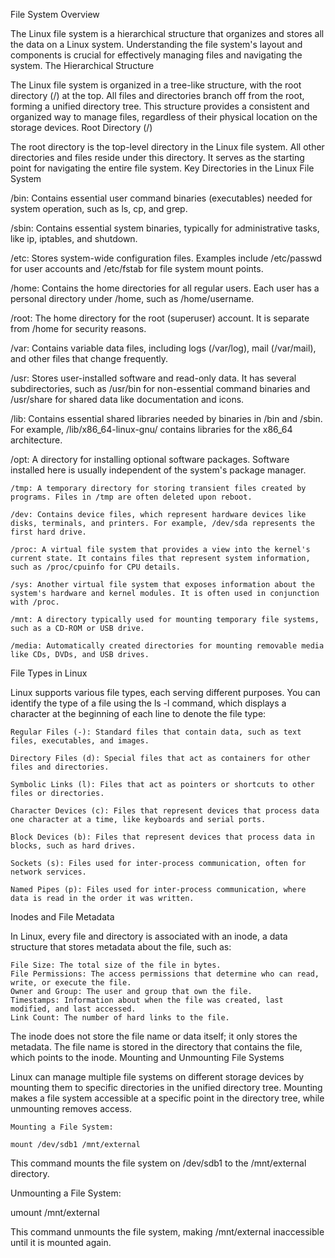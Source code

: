 File System Overview

The Linux file system is a hierarchical structure that organizes and stores all the data on a Linux system. Understanding the file system's layout and components is crucial for effectively managing files and navigating the system.
The Hierarchical Structure

The Linux file system is organized in a tree-like structure, with the root directory (/) at the top. All files and directories branch off from the root, forming a unified directory tree. This structure provides a consistent and organized way to manage files, regardless of their physical location on the storage devices.
Root Directory (/)

The root directory is the top-level directory in the Linux file system. All other directories and files reside under this directory. It serves as the starting point for navigating the entire file system.
Key Directories in the Linux File System

/bin: Contains essential user command binaries (executables) needed for system operation, such as ls, cp, and grep.

/sbin: Contains essential system binaries, typically for administrative tasks, like ip, iptables, and shutdown.

/etc: Stores system-wide configuration files. Examples include /etc/passwd for user accounts and /etc/fstab for file system mount points.

/home: Contains the home directories for all regular users. Each user has a personal directory under /home, such as /home/username.

/root: The home directory for the root (superuser) account. It is separate from /home for security reasons.

/var: Contains variable data files, including logs (/var/log), mail (/var/mail), and other files that change frequently.

/usr: Stores user-installed software and read-only data. It has several subdirectories, such as /usr/bin for non-essential command binaries and /usr/share for shared data like documentation and icons.

/lib: Contains essential shared libraries needed by binaries in /bin and /sbin. For example, /lib/x86_64-linux-gnu/ contains libraries for the x86_64 architecture.

/opt: A directory for installing optional software packages. Software installed here is usually independent of the system's package manager.


    /tmp: A temporary directory for storing transient files created by programs. Files in /tmp are often deleted upon reboot.

    /dev: Contains device files, which represent hardware devices like disks, terminals, and printers. For example, /dev/sda represents the first hard drive.

    /proc: A virtual file system that provides a view into the kernel's current state. It contains files that represent system information, such as /proc/cpuinfo for CPU details.

    /sys: Another virtual file system that exposes information about the system's hardware and kernel modules. It is often used in conjunction with /proc.

    /mnt: A directory typically used for mounting temporary file systems, such as a CD-ROM or USB drive.

    /media: Automatically created directories for mounting removable media like CDs, DVDs, and USB drives.

File Types in Linux

Linux supports various file types, each serving different purposes. You can identify the type of a file using the ls -l command, which displays a character at the beginning of each line to denote the file type:

    Regular Files (-): Standard files that contain data, such as text files, executables, and images.

    Directory Files (d): Special files that act as containers for other files and directories.

    Symbolic Links (l): Files that act as pointers or shortcuts to other files or directories.

    Character Devices (c): Files that represent devices that process data one character at a time, like keyboards and serial ports.

    Block Devices (b): Files that represent devices that process data in blocks, such as hard drives.

    Sockets (s): Files used for inter-process communication, often for network services.

    Named Pipes (p): Files used for inter-process communication, where data is read in the order it was written.
Inodes and File Metadata

In Linux, every file and directory is associated with an inode, a data structure that stores metadata about the file, such as:

    File Size: The total size of the file in bytes.
    File Permissions: The access permissions that determine who can read, write, or execute the file.
    Owner and Group: The user and group that own the file.
    Timestamps: Information about when the file was created, last modified, and last accessed.
    Link Count: The number of hard links to the file.

The inode does not store the file name or data itself; it only stores the metadata. The file name is stored in the directory that contains the file, which points to the inode.
Mounting and Unmounting File Systems

Linux can manage multiple file systems on different storage devices by mounting them to specific directories in the unified directory tree. Mounting makes a file system accessible at a specific point in the directory tree, while unmounting removes access.

    Mounting a File System:

    mount /dev/sdb1 /mnt/external

This command mounts the file system on /dev/sdb1 to the /mnt/external directory.

Unmounting a File System:

umount /mnt/external

This command unmounts the file system, making /mnt/external inaccessible until it is mounted again.
